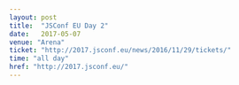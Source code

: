 ```yaml
---
layout: post
title:  "JSConf EU Day 2"
date:   2017-05-07
venue: "Arena"
ticket: "http://2017.jsconf.eu/news/2016/11/29/tickets/"
time: "all day"
href: "http://2017.jsconf.eu/"
---
```

<!-- fill in the URL of your event host page if you haven't enough information for a detail page, so the event link won't point on the detail page at all -->
